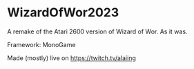 # WizardOfWor2023
A remake of the Atari 2600 version of Wizard of Wor. As it was.

Framework: MonoGame

Made (mostly) live on https://twitch.tv/alaiing
